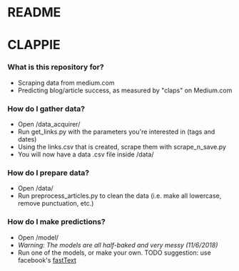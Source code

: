 # README #

# CLAPPIE #

### What is this repository for? ###
+ Scraping data from medium.com
+ Predicting blog/article success, as measured by "claps" on Medium.com

### How do I gather data? ###
+ Open /data_acquirer/
+ Run get_links.py with the parameters you're interested in (tags and dates)
+ Using the links.csv that is created, scrape them with scrape_n_save.py
+ You will now have a data .csv file inside /data/

### How do I prepare data? ###
+ Open /data/
+ Run preprocess_articles.py to clean the data (i.e. make all lowercase, remove punctuation, etc.)

### How do I make predictions? ###
+ Open /model/ 
+ *Warning: The models are all half-baked and very messy (11/6/2018)*
+ Run one of the models, or make your own. TODO suggestion: use facebook's [fastText](https://fasttext.cc/)
